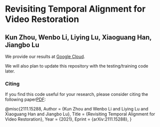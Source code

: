 # Revisiting Temporal Alignment for Video Restoration
## Kun Zhou, Wenbo Li, Liying Lu, Xiaoguang Han, Jiangbo Lu

We provide our results at [Google Cloud](https://drive.google.com/drive/folders/1EMWTJhRXR6F3-6Mk-4T09kB5qSMcs1iS?usp=sharing).

We will also plan to update this repository with the testing/training code later.

### Citing
If you find this code useful for your research, please consider citing the following paper[PDF](https://arxiv.org/pdf/2111.15288):

@misc{2111.15288,
Author = {Kun Zhou and Wenbo Li and Liying Lu and Xiaoguang Han and Jiangbo Lu},
Title = {Revisiting Temporal Alignment for Video Restoration},
Year = {2021},
Eprint = {arXiv:2111.15288},
}
